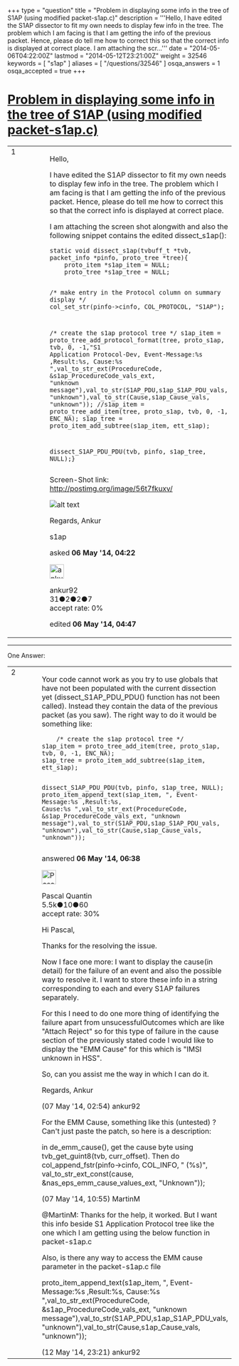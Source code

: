+++
type = "question"
title = "Problem in displaying some info in the tree of S1AP (using modified packet-s1ap.c)"
description = '''Hello, I have edited the S1AP dissector to fit my own needs to display few info in the tree. The problem which I am facing is that I am getting the info of the previous packet. Hence, please do tell me how to correct this so that the correct info is displayed at correct place. I am attaching the scr...'''
date = "2014-05-06T04:22:00Z"
lastmod = "2014-05-12T23:21:00Z"
weight = 32546
keywords = [ "s1ap" ]
aliases = [ "/questions/32546" ]
osqa_answers = 1
osqa_accepted = true
+++

<div class="headNormal">

# [Problem in displaying some info in the tree of S1AP (using modified packet-s1ap.c)](/questions/32546/problem-in-displaying-some-info-in-the-tree-of-s1ap-using-modified-packet-s1apc)

</div>

<div id="main-body">

<div id="askform">

<table id="question-table" style="width:100%;"><colgroup><col style="width: 50%" /><col style="width: 50%" /></colgroup><tbody><tr class="odd"><td style="width: 30px; vertical-align: top"><div class="vote-buttons"><span id="post-32546-upvote" class="ajax-command post-vote up" rel="nofollow" title="I like this post (click again to cancel)"> </span><div id="post-32546-score" class="post-score" title="current number of votes">1</div><span id="post-32546-downvote" class="ajax-command post-vote down" rel="nofollow" title="I dont like this post (click again to cancel)"> </span> <span id="favorite-mark" class="ajax-command favorite-mark" rel="nofollow" title="mark/unmark this question as favorite (click again to cancel)"> </span><div id="favorite-count" class="favorite-count"></div></div></td><td><div id="item-right"><div class="question-body"><p>Hello,</p><p>I have edited the S1AP dissector to fit my own needs to display few info in the tree. The problem which I am facing is that I am getting the info of the previous packet. Hence, please do tell me how to correct this so that the correct info is displayed at correct place.</p><p>I am attaching the screen shot alongwith and also the following snippet contains the edited dissect_s1ap():</p><pre><code>static void dissect_s1ap(tvbuff_t *tvb, packet_info *pinfo, proto_tree *tree){  
    proto_item *s1ap_item = NULL;
    proto_tree *s1ap_tree = NULL;

/* make entry in the Protocol column on summary display */
col_set_str(pinfo-&gt;cinfo, COL_PROTOCOL, &quot;S1AP&quot;);

/* create the s1ap protocol tree */
s1ap_item = proto_tree_add_protocol_format(tree, proto_s1ap, tvb, 0, -1,&quot;S1 Application Protocol-Dev, Event-Message:%s ,Result:%s, Cause:%s &quot;,val_to_str_ext(ProcedureCode, &amp;s1ap_ProcedureCode_vals_ext,
                        &quot;unknown message&quot;),val_to_str(S1AP_PDU,s1ap_S1AP_PDU_vals, &quot;unknown&quot;),val_to_str(Cause,s1ap_Cause_vals, &quot;unknown&quot;));
//s1ap_item = proto_tree_add_item(tree, proto_s1ap, tvb, 0, -1, ENC_NA);
s1ap_tree = proto_item_add_subtree(s1ap_item, ett_s1ap);

dissect_S1AP_PDU_PDU(tvb, pinfo, s1ap_tree, NULL);}</code></pre><p>Screen-Shot link: <a href="http://postimg.org/image/56t7fkuxv/">http://postimg.org/image/56t7fkuxv/</a></p><p><img src="http://postimg.org/image/56t7fkuxv/" alt="alt text" /></p><p>Regards, Ankur</p></div><div id="question-tags" class="tags-container tags"><span class="post-tag tag-link-s1ap" rel="tag" title="see questions tagged &#39;s1ap&#39;">s1ap</span></div><div id="question-controls" class="post-controls"></div><div class="post-update-info-container"><div class="post-update-info post-update-info-user"><p>asked <strong>06 May '14, 04:22</strong></p><img src="https://secure.gravatar.com/avatar/5de132d51e4e183bf230804f938b987c?s=32&amp;d=identicon&amp;r=g" class="gravatar" width="32" height="32" alt="ankur92&#39;s gravatar image" /><p><span>ankur92</span><br />
<span class="score" title="31 reputation points">31</span><span title="2 badges"><span class="badge1">●</span><span class="badgecount">2</span></span><span title="2 badges"><span class="silver">●</span><span class="badgecount">2</span></span><span title="7 badges"><span class="bronze">●</span><span class="badgecount">7</span></span><br />
<span class="accept_rate" title="Rate of the user&#39;s accepted answers">accept rate:</span> <span title="ankur92 has no accepted answers">0%</span></p></img></div><div class="post-update-info post-update-info-edited"><p><span> edited <strong>06 May '14, 04:47</strong> </span></p></div></div><div id="comments-container-32546" class="comments-container"></div><div id="comment-tools-32546" class="comment-tools"></div><div class="clear"></div><div id="comment-32546-form-container" class="comment-form-container"></div><div class="clear"></div></div></td></tr></tbody></table>

------------------------------------------------------------------------

<div class="tabBar">

<span id="sort-top"></span>

<div class="headQuestions">

One Answer:

</div>

</div>

<span id="32547"></span>

<div id="answer-container-32547" class="answer accepted-answer">

<table style="width:100%;"><colgroup><col style="width: 50%" /><col style="width: 50%" /></colgroup><tbody><tr class="odd"><td style="width: 30px; vertical-align: top"><div class="vote-buttons"><span id="post-32547-upvote" class="ajax-command post-vote up" rel="nofollow" title="I like this post (click again to cancel)"> </span><div id="post-32547-score" class="post-score" title="current number of votes">2</div><span id="post-32547-downvote" class="ajax-command post-vote down" rel="nofollow" title="I dont like this post (click again to cancel)"> </span> <span class="accept-answer on" rel="nofollow" title="ankur92 has selected this answer as the correct answer"> </span></div></td><td><div class="item-right"><div class="answer-body"><p>Your code cannot work as you try to use globals that have not been populated with the current dissection yet (dissect_S1AP_PDU_PDU() function has not been called). Instead they contain the data of the previous packet (as you saw). The right way to do it would be something like:</p><pre><code>    /* create the s1ap protocol tree */
s1ap_item = proto_tree_add_item(tree, proto_s1ap, tvb, 0, -1, ENC_NA);
s1ap_tree = proto_item_add_subtree(s1ap_item, ett_s1ap);

dissect_S1AP_PDU_PDU(tvb, pinfo, s1ap_tree, NULL);
proto_item_append_text(s1ap_item, &quot;, Event-Message:%s ,Result:%s, Cause:%s &quot;,val_to_str_ext(ProcedureCode, &amp;s1ap_ProcedureCode_vals_ext,
                    &quot;unknown message&quot;),val_to_str(S1AP_PDU,s1ap_S1AP_PDU_vals, &quot;unknown&quot;),val_to_str(Cause,s1ap_Cause_vals, &quot;unknown&quot;));</code></pre></div><div class="answer-controls post-controls"></div><div class="post-update-info-container"><div class="post-update-info post-update-info-user"><p>answered <strong>06 May '14, 06:38</strong></p><img src="https://secure.gravatar.com/avatar/713f24fd877861260b71ecd455018625?s=32&amp;d=identicon&amp;r=g" class="gravatar" width="32" height="32" alt="Pascal%20Quantin&#39;s gravatar image" /><p><span>Pascal Quantin</span><br />
<span class="score" title="5544 reputation points"><span>5.5k</span></span><span title="10 badges"><span class="silver">●</span><span class="badgecount">10</span></span><span title="60 badges"><span class="bronze">●</span><span class="badgecount">60</span></span><br />
<span class="accept_rate" title="Rate of the user&#39;s accepted answers">accept rate:</span> <span title="Pascal Quantin has 92 accepted answers">30%</span></p></div></div><div id="comments-container-32547" class="comments-container"><span id="32581"></span><div id="comment-32581" class="comment"><div id="post-32581-score" class="comment-score"></div><div class="comment-text"><p>Hi Pascal,</p><p>Thanks for the resolving the issue.</p><p>Now I face one more: I want to display the cause(in detail) for the failure of an event and also the possible way to resolve it. I want to store these info in a string corresponding to each and every S1AP failures separately.</p><p>For this I need to do one more thing of identifying the failure apart from unsucessfulOutcomes which are like "Attach Reject" so for this type of failure in the cause section of the previously stated code I would like to display the "EMM Cause" for this which is "IMSI unknown in HSS".</p><p>So, can you assist me the way in which I can do it.</p><p>Regards, Ankur</p></div><div id="comment-32581-info" class="comment-info"><span class="comment-age">(07 May '14, 02:54)</span> <span class="comment-user userinfo">ankur92</span></div></div><span id="32612"></span><div id="comment-32612" class="comment"><div id="post-32612-score" class="comment-score"></div><div class="comment-text"><p>For the EMM Cause, something like this (untested) ? Can't just paste the patch, so here is a description:</p><p>in de_emm_cause(), get the cause byte using tvb_get_guint8(tvb, curr_offset). Then do col_append_fstr(pinfo-&gt;cinfo, COL_INFO, " (%s)", val_to_str_ext_const(cause, &amp;nas_eps_emm_cause_values_ext, "Unknown"));</p></div><div id="comment-32612-info" class="comment-info"><span class="comment-age">(07 May '14, 10:55)</span> <span class="comment-user userinfo">MartinM</span></div></div><span id="32745"></span><div id="comment-32745" class="comment"><div id="post-32745-score" class="comment-score"></div><div class="comment-text"><p><span>@MartinM</span>: Thanks for the help, it worked. But I want this info beside S1 Application Protocol tree like the one which I am getting using the below function in packet-s1ap.c</p><p>Also, is there any way to access the EMM cause parameter in the packet-s1ap.c file</p><p>proto_item_append_text(s1ap_item, ", Event-Message:%s ,Result:%s, Cause:%s ",val_to_str_ext(ProcedureCode, &amp;s1ap_ProcedureCode_vals_ext, "unknown message"),val_to_str(S1AP_PDU,s1ap_S1AP_PDU_vals, "unknown"),val_to_str(Cause,s1ap_Cause_vals, "unknown"));</p></div><div id="comment-32745-info" class="comment-info"><span class="comment-age">(12 May '14, 23:21)</span> <span class="comment-user userinfo">ankur92</span></div></div></div><div id="comment-tools-32547" class="comment-tools"></div><div class="clear"></div><div id="comment-32547-form-container" class="comment-form-container"></div><div class="clear"></div></div></td></tr></tbody></table>

</div>

<div class="paginator-container-left">

</div>

</div>

</div>

